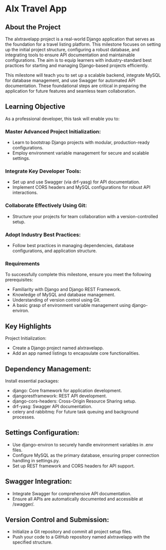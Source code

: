 # Alx Travel App
## About the Project
The alxtravelapp project is a real-world Django application that serves as the foundation for a travel listing platform. This milestone focuses on setting up the initial project structure, configuring a robust database, and integrating tools to ensure API documentation and maintainable configurations. The aim is to equip learners with industry-standard best practices for starting and managing Django-based projects efficiently.

This milestone will teach you to set up a scalable backend, integrate MySQL for database management, and use Swagger for automated API documentation. These foundational steps are critical in preparing the application for future features and seamless team collaboration.

## Learning Objective
As a professional developer, this task will enable you to:
### Master Advanced Project Initialization:
- Learn to bootstrap Django projects with modular, production-ready configurations.
- Employ environment variable management for secure and scalable settings.
  
### Integrate Key Developer Tools:
- Set up and use Swagger (via drf-yasg) for API documentation.
- Implement CORS headers and MySQL configurations for robust API interactions.
  
### Collaborate Effectively Using Git:
- Structure your projects for team collaboration with a version-controlled setup.
  
### Adopt Industry Best Practices:
- Follow best practices in managing dependencies, database configurations, and application structure.
  
### Requirements
To successfully complete this milestone, ensure you meet the following prerequisites:
- Familiarity with Django and Django REST Framework.
- Knowledge of MySQL and database management.
- Understanding of version control using Git.
- A basic grasp of environment variable management using django-environ.

## Key Highlights
Project Initialization:
- Create a Django project named alxtravelapp.
- Add an app named listings to encapsulate core functionalities.

## Dependency Management:
Install essential packages:
- django: Core framework for application development.
- djangorestframework: REST API development.
- django-cors-headers: Cross-Origin Resource Sharing setup.
- drf-yasg: Swagger API documentation.
- celery and rabbitmq: For future task queuing and background processes.

## Settings Configuration:
- Use django-environ to securely handle environment variables in .env files.
- Configure MySQL as the primary database, ensuring proper connection handling in settings.py.
- Set up REST framework and CORS headers for API support.

## Swagger Integration:
- Integrate Swagger for comprehensive API documentation.
- Ensure all APIs are automatically documented and accessible at /swagger/.

## Version Control and Submission:
- Initialize a Git repository and commit all project setup files.
- Push your code to a GitHub repository named alxtravelapp with the specified structure.
